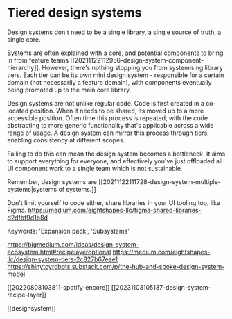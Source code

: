 # Tiered design systems

Design systems don't need to be a single library, a single source of truth, a single core.

Systems are often explained with a core, and potential components to bring in from feature teams [[20211122112956-design-system-component-hierarchy]]. However, there's nothing stopping you from systemising library tiers. Each tier can be its own mini design system - responsible for a certain domain (not necessarily a feature domain), with components eventually being promoted up to the main core library.

Design systems are not unlike regular code. Code is first created in a co-located position. When it needs to be shared, its moved up to a more accessible position. Often time this process is repeated, with the code abstracting to more generic functionality that's applicable across a wide range of usage. A design system can mirror this process through tiers, enabling consistency at different scopes.

Failing to do this can mean the design system becomes a bottleneck. It aims to support everything for everyone, and effectively you've just offloaded all UI component work to a single team which is not sustainable.

Remember, design systems are [[20211122111728-design-system-multiple-systems|systems of systems.]]

Don't limit yourself to code either, share libraries in your UI tooling too, like Figma. https://medium.com/eightshapes-llc/figma-shared-libraries-d2dfbf9d1b8d

Keywords: 'Expansion pack', 'Subsystems'

https://bigmedium.com/ideas/design-system-ecosystem.html#recipelayeroptional
https://medium.com/eightshapes-llc/design-system-tiers-2c827b67eae1
https://shinytoyrobots.substack.com/p/the-hub-and-spoke-design-system-model

[[20220808103811-spotify-encore]]
[[20231103105137-design-system-recipe-layer]]

[[designsystem]]